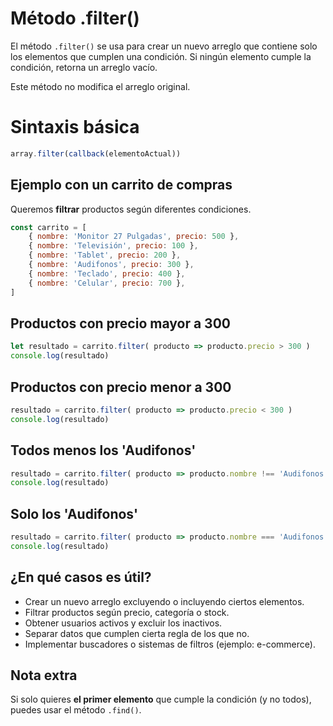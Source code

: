 # Método .filter()

El método `.filter()` se usa para crear un nuevo arreglo que contiene solo los elementos que cumplen una condición. Si ningún elemento cumple la condición, retorna un arreglo vacío.

Este método no modifica el arreglo original.

# Sintaxis básica

```Javascript
array.filter(callback(elementoActual))
```

## Ejemplo con un carrito de compras

Queremos **filtrar** productos según diferentes condiciones.

```Javascript
const carrito = [
    { nombre: 'Monitor 27 Pulgadas', precio: 500 },
    { nombre: 'Televisión', precio: 100 },
    { nombre: 'Tablet', precio: 200 },
    { nombre: 'Audifonos', precio: 300 },
    { nombre: 'Teclado', precio: 400 },
    { nombre: 'Celular', precio: 700 },
]
```

## Productos con precio mayor a 300

```Javascript
let resultado = carrito.filter( producto => producto.precio > 300 )
console.log(resultado)
```

## Productos con precio menor a 300

```Javascript
resultado = carrito.filter( producto => producto.precio < 300 )
console.log(resultado)
```

## Todos menos los 'Audifonos'

```Javascript
resultado = carrito.filter( producto => producto.nombre !== 'Audifonos' )
console.log(resultado)
```

## Solo los 'Audifonos'

```Javascript
resultado = carrito.filter( producto => producto.nombre === 'Audifonos' )
console.log(resultado)
```

## ¿En qué casos es útil?

- Crear un nuevo arreglo excluyendo o incluyendo ciertos elementos.
- Filtrar productos según precio, categoría o stock.
- Obtener usuarios activos y excluir los inactivos.
- Separar datos que cumplen cierta regla de los que no.
- Implementar buscadores o sistemas de filtros (ejemplo: e-commerce).

## Nota extra

Si solo quieres **el primer elemento** que cumple la condición (y no todos), puedes usar el método `.find()`.